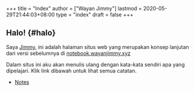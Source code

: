 +++
title = "Index"
author = ["Wayan Jimmy"]
lastmod = 2020-05-29T21:44:03+08:00
type = "index"
draft = false
+++

## Halo! {#halo}

Saya [Jimmy](https://wayanjimmy.xyz/), ini adalah halaman situs web yang merupakan konsep lanjutan dari versi sebelumnya di [notebook.wayanjimmy.xyz](http://notebook.wayanjimmy.xyz/)

Dalam situs ini aku akan menulis ulang dengan kata-kata sendiri apa yang dipelajari. Klik link dibawah untuk lihat semua catatan.

- [Notes](/notes/)
